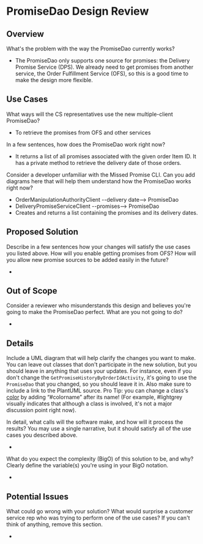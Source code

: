 # PromiseDao Design Review

## Overview

What's the problem with the way the PromiseDao currently works?

- The PromiseDao only supports one source for promises: the Delivery Promise Service (DPS). We already need to get promises from another service, the Order Fulfillment Service (OFS), so this is a good time to make the design more flexible. 

## Use Cases

What ways will the CS representatives use the new multiple-client PromiseDao?

- To retrieve the promises from OFS and other services

In a few sentences, how does the PromiseDao work right now?

- It returns a list of all promises associated with the given order Item ID. It has a private method to retrieve the delivery date of those orders.

Consider a developer unfamiliar with the Missed Promise CLI. Can you add diagrams here that will help them understand how the PromiseDao works right now?

- OrderManipulationAuthorityClient --delivery date-->  PromiseDao
- DeliveryPromiseServiceClient --promises--> PromiseDao
- Creates and returns a list containing the promises and its delivery dates.

## Proposed Solution

Describe in a few sentences how your changes will satisfy the use cases you listed above. How will you enable getting promises from OFS? How will you allow new promise sources to be added easily in the future?

- 

## Out of Scope

Consider a reviewer who misunderstands this design and believes you're going to make the PromiseDao perfect. What are you not going to do? 

- 

## Details

Include a UML diagram that will help clarify the changes you want to make.
You can leave out classes that don't participate in the new solution, but you should leave in anything that uses your updates. For instance, even if you don't change the `GetPromiseHistoryByOrderIdActivity`, it's going to use the `PromiseDao` that you changed, so you should leave it in. Also make sure to include a link to the PlantUML source. Pro Tip: you can change a class's [color](http://plantuml.com/color) by adding “#colorname” after its name! (For example, #lightgrey visually indicates that although a class is involved, it's not a major discussion point right now).

In detail, what calls will the software make, and how will it process the results? You may use a single narrative, but it should satisfy all of the use cases you described above.

- 

What do you expect the complexity (BigO) of this solution to be, and why? Clearly define the variable(s) you're using in your BigO notation.

- 

## Potential Issues

What could go wrong with your solution? What would surprise a customer service rep who was trying to perform one of the use cases? If you can't think of anything, remove this section.

- 
